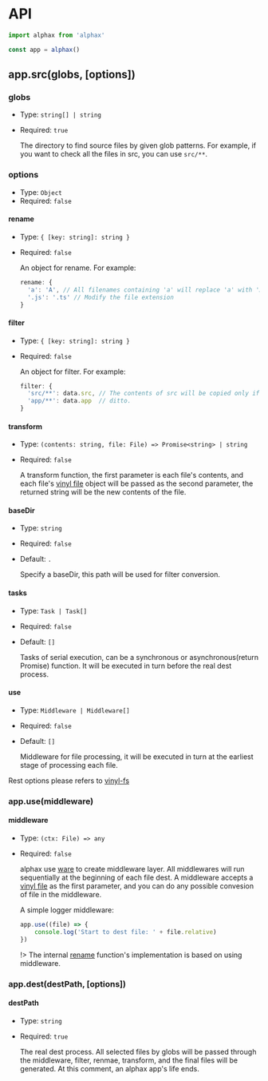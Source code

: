# API

```js
import alphax from 'alphax'

const app = alphax()
```

## app.src(globs, [options])

### globs

- Type: `string[] | string`
- Required: `true`

  The directory to find source files by given glob patterns. For example, if you want to check all the files in src, you can use `src/**`.

### options

- Type: `Object`
- Required: `false`

#### rename

- Type: `{ [key: string]: string }`
- Required: `false`

  An object for rename. For example:
  
  ```js
  rename: {
    'a': 'A', // All filenames containing 'a' will replace 'a' with 'A'
    '.js': '.ts' // Modify the file extension
  }
  ```

#### filter

- Type: `{ [key: string]: string }`
- Required: `false`

  An object for filter. For example:
  
  ```js
  filter: {
    'src/**': data.src, // The contents of src will be copied only if data.src is true 
    'app/**': data.app  // ditto.
  }
  ```

#### transform

- Type: `(contents: string, file: File) => Promise<string> | string`
- Required: `false`

  A transform function, the first parameter is each file's contents, and each file's [vinyl file](https://github.com/gulpjs/vinyl) object will be passed as the second parameter, the returned string will be the new contents of the file.

#### baseDir

- Type: `string`
- Required: `false`
- Default: `.`

  Specify a baseDir, this path will be used for filter conversion.


#### tasks

- Type: `Task | Task[]`
- Required: `false`
- Default: `[]`

  Tasks of serial execution, can be a synchronous or asynchronous(return Promise) function. It will be executed in turn before the real dest process.


#### use

- Type: `Middleware | Middleware[]`
- Required: `false`
- Default: `[]`

  Middleware for file processing, it will be executed in turn at the earliest stage of processing each file.
  

Rest options please refers to [vinyl-fs](https://github.com/gulpjs/vinyl-fs)
  

### app.use(middleware)

#### middleware

- Type: `(ctx: File) => any`
- Required: `false`

  alphax use [ware](https://github.com/segmentio/ware) to create middleware layer. All middlewares will run sequentially at the beginning of each file dest. A middleware accepts a [vinyl file](https://github.com/gulpjs/vinyl) as the first parameter, and you can do any possible convesion of file in the middleware. 
  
  A simple logger middleware:
  
  ```js
  app.use((file) => {
	  console.log('Start to dest file: ' + file.relative)
  })
  ```
  
  !> The internal [rename](#options-rename) function's implementation is based on using middleware. 
  
  
### app.dest(destPath, [options])

#### destPath

- Type: `string`
- Required: `true`

  The real dest process. All selected files by globs will be passed through the middleware, filter, renmae, transform, and the final files will be generated. At this comment, an alphax app's life ends.
  
